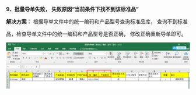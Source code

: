<a name="bookmark92"></a>**9、批量导单失败， 失败原因“当前条件下找不到该标准品”**

**解决方案：** 根据导单文件中的统一编码和产品型号查询标准品库， 查询不到标准

品，检查导单文件中的统一编码和产品型号是否正确， 修改正确重新导单即可。

![](Aspose.Words.ccc279fb-21b6-4d82-a8ba-cca70c0b3a4e.006.jpeg)




